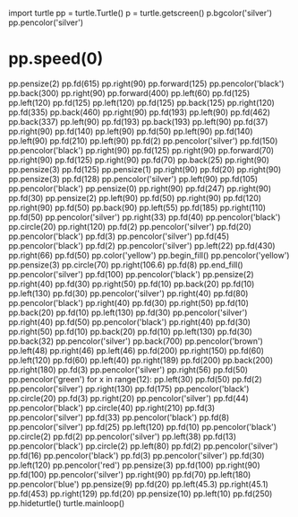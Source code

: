 import turtle
pp = turtle.Turtle()
p = turtle.getscreen()
p.bgcolor('silver')
pp.pencolor('silver')
# pp.speed(0)
pp.pensize(2)
pp.fd(615)
pp.right(90)
pp.forward(125)
pp.pencolor('black')
pp.back(300)
pp.right(90)
pp.forward(400)
pp.left(60)
pp.fd(125)
pp.left(120)
pp.fd(125)
pp.left(120)
pp.fd(125)
pp.back(125)
pp.right(120)
pp.fd(335)
pp.back(460)
pp.right(90)
pp.fd(193)
pp.left(90)
pp.fd(462)
pp.back(337)
pp.left(90)
pp.fd(193)
pp.back(193)
pp.left(90)
pp.fd(37)
pp.right(90)
pp.fd(140)
pp.left(90)
pp.fd(50)
pp.left(90)
pp.fd(140)
pp.left(90)
pp.fd(210)
pp.left(90)
pp.fd(2)
pp.pencolor('silver')
pp.fd(150)
pp.pencolor('black')
pp.right(90)
pp.fd(125)
pp.right(90)
pp.forward(70)
pp.right(90)
pp.fd(125)
pp.right(90)
pp.fd(70)
pp.back(25)
pp.right(90)
pp.pensize(3)
pp.fd(125)
pp.pensize(1)
pp.right(90)
pp.fd(20)
pp.right(90)
pp.pensize(3)
pp.fd(128)
pp.pencolor('silver')
pp.left(90)
pp.fd(105)
pp.pencolor('black')
pp.pensize(0)
pp.right(90)
pp.fd(247)
pp.right(90)
pp.fd(30)
pp.pensize(2)
pp.left(90)
pp.fd(50)
pp.right(90)
pp.fd(120)
pp.right(90)
pp.fd(50)
pp.back(90)
pp.left(55)
pp.fd(185)
pp.right(110)
pp.fd(50)
pp.pencolor('silver')
pp.right(33)
pp.fd(40)
pp.pencolor('black')
pp.circle(20)
pp.right(120)
pp.fd(2)
pp.pencolor('silver')
pp.fd(20)
pp.pencolor('black')
pp.fd(3)
pp.pencolor('silver')
pp.fd(45)
pp.pencolor('black')
pp.fd(2)
pp.pencolor('silver')
pp.left(22)
pp.fd(430)
pp.right(66)
pp.fd(50)
pp.color('yellow')
pp.begin_fill()
pp.pencolor('yellow')
pp.pensize(3)
pp.circle(70)
pp.right(106.6)
pp.fd(8)
pp.end_fill()
pp.pencolor('silver')
pp.fd(100)
pp.pencolor('black')
pp.pensize(2)
pp.right(40)
pp.fd(30)
pp.right(50)
pp.fd(10)
pp.back(20)
pp.fd(10)
pp.left(130)
pp.fd(30)
pp.pencolor('silver')
pp.right(40)
pp.fd(80)
pp.pencolor('black')
pp.right(40)
pp.fd(30)
pp.right(50)
pp.fd(10)
pp.back(20)
pp.fd(10)
pp.left(130)
pp.fd(30)
pp.pencolor('silver')
pp.right(40)
pp.fd(50)
pp.pencolor('black')
pp.right(40)
pp.fd(30)
pp.right(50)
pp.fd(10)
pp.back(20)
pp.fd(10)
pp.left(130)
pp.fd(30)
pp.back(32)
pp.pencolor('silver')
pp.back(700)
pp.pencolor('brown')
pp.left(48)
pp.right(46)
pp.left(46)
pp.fd(200)
pp.right(150)
pp.fd(60)
pp.left(120)
pp.fd(60)
pp.left(40)
pp.right(189)
pp.fd(200)
pp.back(200)
pp.right(180)
pp.fd(3)
pp.pencolor('silver')
pp.right(56)
pp.fd(50)
pp.pencolor('green')
for x in range(12):
    pp.left(30)
    pp.fd(50)
    pp.fd(2)
pp.pencolor('silver')
pp.right(130)
pp.fd(175)
pp.pencolor('black')
pp.circle(20)
pp.fd(3)
pp.right(20)
pp.pencolor('silver')
pp.fd(44)
pp.pencolor('black')
pp.circle(40)
pp.right(210)
pp.fd(3)
pp.pencolor('silver')
pp.fd(33)
pp.pencolor('black')
pp.fd(8)
pp.pencolor('silver')
pp.fd(25)
pp.left(120)
pp.fd(10)
pp.pencolor('black')
pp.circle(2)
pp.fd(2)
pp.pencolor('silver')
pp.left(38)
pp.fd(13)
pp.pencolor('black')
pp.circle(2)
pp.left(80)
pp.fd(2)
pp.pencolor('silver')
pp.fd(16)
pp.pencolor('black')
pp.fd(3)
pp.pencolor('silver')
pp.fd(30)
pp.left(120)
pp.pencolor('red')
pp.pensize(3)
pp.fd(100)
pp.right(90)
pp.fd(100)
pp.pencolor('silver')
pp.right(90)
pp.fd(70)
pp.left(180)
pp.pencolor('blue')
pp.pensize(9)
pp.fd(20)
pp.left(45.3)
pp.right(45.1)
pp.fd(453)
pp.right(129)
pp.fd(20)
pp.pensize(10)
pp.left(10)
pp.fd(250)
pp.hideturtle()
turtle.mainloop()
